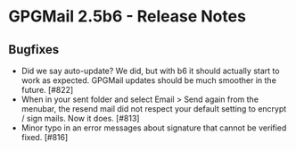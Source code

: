 GPGMail 2.5b6 - Release Notes
============================

Bugfixes
--------

*  Did we say auto-update? We did, but with b6 it should actually start to work as expected. GPGMail updates should be much smoother in the future. [#822]
*  When in your sent folder and select Email > Send again from the menubar, the resend mail did not respect your default setting to encrypt / sign mails. Now it does. [#813]
*  Minor typo in an error messages about signature that cannot be verified fixed. [#816]